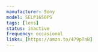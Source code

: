 ```yaml
---
manufacturer: Sony
model: SELP1650PS
tags: [lens]
status: inactive
frequency: occasional
links: [https://amzn.to/479pTnB]
---
```

